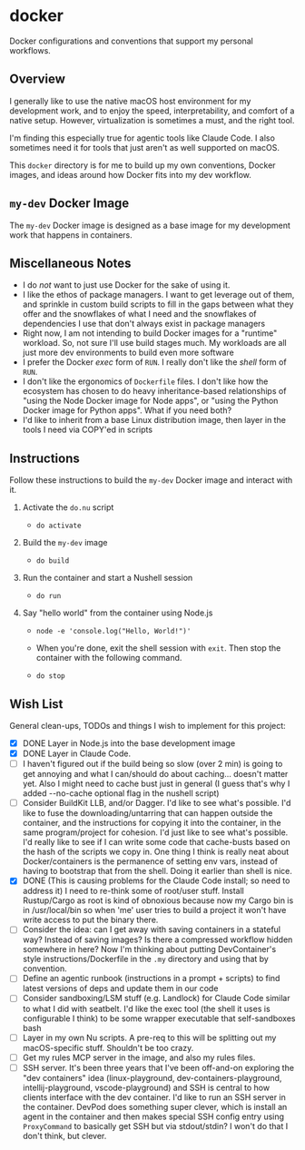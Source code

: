 # docker

Docker configurations and conventions that support my personal workflows.


## Overview

I generally like to use the native macOS host environment for my development work, and to enjoy the speed, interpretability, and comfort of a native setup. However, virtualization is sometimes a must, and the right tool.

I'm finding this especially true for agentic tools like Claude Code. I also sometimes need it for tools that just aren't as well supported on macOS.

This `docker` directory is for me to build up my own conventions, Docker images, and ideas around how Docker fits into my dev workflow.


## `my-dev` Docker Image

The `my-dev` Docker image is designed as a base image for my development work that happens in containers.


## Miscellaneous Notes

* I do *not* want to just use Docker for the sake of using it.
* I like the ethos of package managers. I want to get leverage out of them, and sprinkle in custom build scripts to fill in the gaps between what they offer and the snowflakes of what I need and the snowflakes of dependencies I use that don't always exist in package managers
* Right now, I am not intending to build Docker images for a "runtime" workload. So, not sure I'll use build stages much. My workloads are all just more dev environments to build even more software
* I prefer the Docker *exec* form of `RUN`. I really don't like the *shell* form of `RUN`.
* I don't like the ergonomics of `Dockerfile` files. I don't like how the ecosystem has chosen to do heavy inheritance-based relationships of "using the Node Docker image for Node apps", or "using the Python Docker image for Python apps". What if you need both?
* I'd like to inherit from a base Linux distribution image, then layer in the tools I need via COPY'ed in scripts


## Instructions

Follow these instructions to build the `my-dev` Docker image and interact with it.

1. Activate the `do.nu` script 
   - ```nushell
     do activate
     ```
2. Build the `my-dev` image
   - ```nushell
     do build
     ```
3. Run the container and start a Nushell session
   - ```nushell
     do run
     ```
4. Say "hello world" from the container using Node.js
   - ```nushell
     node -e 'console.log("Hello, World!")'
     ```
   - When you're done, exit the shell session with `exit`. Then stop the container with the following command.
   - ```nushell
     do stop
     ```


## Wish List

General clean-ups, TODOs and things I wish to implement for this project:

- [x] DONE Layer in Node.js into the base development image
- [x] DONE Layer in Claude Code.
- [ ] I haven't figured out if the build being so slow (over 2 min) is going to get annoying and what I can/should do about caching... doesn't matter yet. Also I might need to cache bust just in general (I guess that's why I added --no-cache optional flag in the nushell script)
- [ ] Consider BuildKit LLB, and/or Dagger. I'd like to see what's possible. I'd like to fuse the downloading/untarring that can happen outside the container, and the instructions for copying it into the container, in the same program/project for cohesion. I'd just like to see what's possible. I'd really like to see if I can write some code that cache-busts based on the hash of the scripts we copy in. One thing I think is really neat about Docker/containers is the permanence of setting env vars, instead of having to bootstrap that from the shell. Doing it earlier than shell is nice.
- [x] DONE (This is causing problems for the Claude Code install; so need to address it) I need to re-think some of root/user stuff. Install Rustup/Cargo as root is kind of obnoxious because now my Cargo bin is in /usr/local/bin so when 'me' user tries to build a project it won't have write access to put the binary there.
- [ ] Consider the idea: can I get away with saving containers in a stateful way? Instead of saving images? Is there a compressed workflow hidden somewhere in here? Now I'm thinking about putting DevContainer's style instructions/Dockerfile in the `.my` directory and using that by convention.
- [ ] Define an agentic runbook (instructions in a prompt + scripts) to find latest versions of deps and update them in our code 
- [ ] Consider sandboxing/LSM stuff (e.g. Landlock) for Claude Code similar to what I did with seatbelt. I'd like the exec tool (the shell it uses is configurable I think) to be some wrapper executable that self-sandboxes bash
- [ ] Layer in my own Nu scripts. A pre-req to this will be splitting out my macOS-specific stuff. Shouldn't be too crazy.
- [ ] Get my rules MCP server in the image, and also my rules files.
- [ ] SSH server. It's been three years that I've been off-and-on exploring the "dev containers" idea (linux-playground, dev-containers-playground, intellij-playground, vscode-playground) and SSH is central to how clients interface with the dev container. I'd like to run an SSH server in the container. DevPod does something super clever, which is install an agent in the container and then makes special SSH config entry using `ProxyCommand` to basically get SSH but via stdout/stdin? I won't do that I don't think, but clever.
